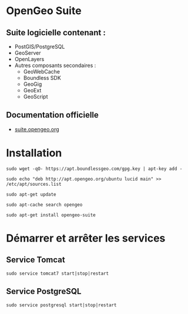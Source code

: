 # OpenGeo Suite

## Suite logicielle contenant :
- PostGIS/PostgreSQL
- GeoServer
- OpenLayers
- Autres composants secondaires :
  - GeoWebCache
  - Boundless SDK
  - GeoGig
  - GeoExt
  - GeoScript

## Documentation officielle
- [suite.opengeo.org](http://suite.opengeo.org/opengeo-docs/index.html)


# Installation

```
sudo wget -qO- https://apt.boundlessgeo.com/gpg.key | apt-key add -
```
```
sudo echo "deb http://apt.opengeo.org/ubuntu lucid main" >> /etc/apt/sources.list
```
```
sudo apt-get update
```
```
sudo apt-cache search opengeo
```
```
sudo apt-get install opengeo-suite
```

# Démarrer et arrêter les services
## Service Tomcat
```
sudo service tomcat7 start|stop|restart
```

## Service PostgreSQL
```
sudo service postgresql start|stop|restart
```
